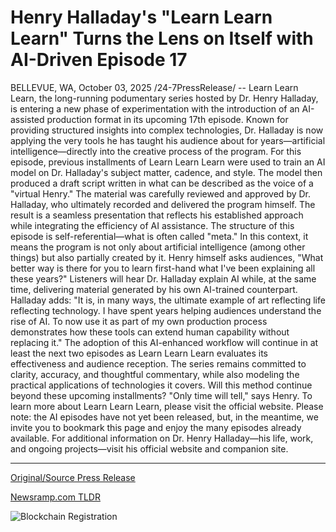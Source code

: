 # Henry Halladay's "Learn Learn Learn" Turns the Lens on Itself with AI-Driven Episode 17

BELLEVUE, WA, October 03, 2025 /24-7PressRelease/ -- Learn Learn Learn, the long-running podumentary series hosted by Dr. Henry Halladay, is entering a new phase of experimentation with the introduction of an AI-assisted production format in its upcoming 17th episode. Known for providing structured insights into complex technologies, Dr. Halladay is now applying the very tools he has taught his audience about for years—artificial intelligence—directly into the creative process of the program.  For this episode, previous installments of Learn Learn Learn were used to train an AI model on Dr. Halladay's subject matter, cadence, and style. The model then produced a draft script written in what can be described as the voice of a "virtual Henry." The material was carefully reviewed and approved by Dr. Halladay, who ultimately recorded and delivered the program himself. The result is a seamless presentation that reflects his established approach while integrating the efficiency of AI assistance.  The structure of this episode is self-referential—what is often called "meta." In this context, it means the program is not only about artificial intelligence (among other things) but also partially created by it.   Henry himself asks audiences, "What better way is there for you to learn first-hand what I've been explaining all these years?"   Listeners will hear Dr. Halladay explain AI while, at the same time, delivering material generated by his own AI-trained counterpart.  Halladay adds: "It is, in many ways, the ultimate example of art reflecting life reflecting technology. I have spent years helping audiences understand the rise of AI. To now use it as part of my own production process demonstrates how these tools can extend human capability without replacing it."  The adoption of this AI-enhanced workflow will continue in at least the next two episodes as Learn Learn Learn evaluates its effectiveness and audience reception. The series remains committed to clarity, accuracy, and thoughtful commentary, while also modeling the practical applications of technologies it covers.  Will this method continue beyond these upcoming installments? "Only time will tell," says Henry.   To learn more about Learn Learn Learn, please visit the official website. Please note: the AI episodes have not yet been released, but, in the meantime, we invite you to bookmark this page and enjoy the many episodes already available.  For additional information on Dr. Henry Halladay—his life, work, and ongoing projects—visit his official website and companion site. 

---

[Original/Source Press Release](https://www.24-7pressrelease.com/press-release/527417/henry-halladays-learn-learn-learn-turns-the-lens-on-itself-with-ai-driven-episode-17)
                    

[Newsramp.com TLDR](https://newsramp.com/curated-news/learn-learn-learn-podcast-uses-ai-to-create-virtual-henry-episode/61c1f449717944b99efdfbcb6ae14318) 

 

 



![Blockchain Registration](https://cdn.newsramp.app/24-7PressRelease/qrcode/2510/4/wamcwyaw.webp)